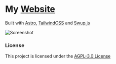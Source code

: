 # My [Website](https://stckoverflw.net)

Built with [Astro](https://astro.build), [TailwindCSS](https://tailwindcss.com) and [Swup.js](https://swup.js.org)

![Screenshot](https://cdn.discordapp.com/attachments/945350973767950458/1079386048737587361/image.png)

### License

This project is licensed under the [AGPL-3.0 License](https://github.com/StckOverflw/stckoverflw.net/blob/main/LICENSE.txt)

